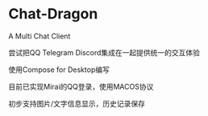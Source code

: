 # Chat-Dragon
A Multi Chat Client

尝试把QQ Telegram Discord集成在一起提供统一的交互体验

使用Compose for Desktop编写

目前已实现Mirai的QQ登录，使用MACOS协议

初步支持图片/文字信息显示，历史记录保存
